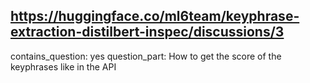## https://huggingface.co/ml6team/keyphrase-extraction-distilbert-inspec/discussions/3

contains_question: yes
question_part: How to get the score of the keyphrases like in the API